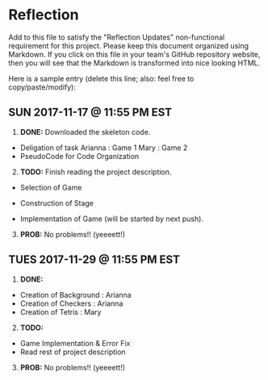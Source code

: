 # Reflection

Add to this file to satisfy the "Reflection Updates" non-functional requirement
for this project. Please keep this document organized using Markdown. If you
click on this file in your team's GitHub repository website, then you will see
that the Markdown is transformed into nice looking HTML. 

Here is a sample entry (delete this line; also: feel free to copy/paste/modify):

## SUN 2017-11-17 @ 11:55 PM EST

1. **DONE:** Downloaded the skeleton code.
- Deligation of task 
	Arianna : Game 1
	Mary : Game 2
- PseudoCode for Code Organization

2. **TODO:** Finish reading the project description.
- Selection of Game
- Construction of Stage 

- Implementation of Game
	(will be started by next push).

3. **PROB:** No problems!! (yeeeett!)

## TUES 2017-11-29 @ 11:55 PM EST

1. **DONE:** 
- Creation of Background : Arianna
- Creation of Checkers   : Arianna
- Creation of Tetris : Mary 


2. **TODO:** 
- Game Implementation & Error Fix
- Read rest of project description

3. **PROB:** No problems!! (yeeeett!)

